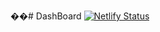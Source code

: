 ��#   D a s h B o a r d 
 [![Netlify Status](https://api.netlify.com/api/v1/badges/6a0fcca0-18a6-4033-a41e-4072644fb836/deploy-status)](https://app.netlify.com/sites/soymidas/deploys)
